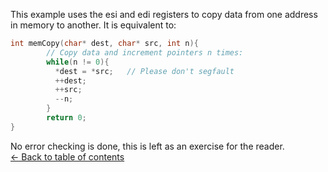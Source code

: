 This example uses the esi and edi registers to copy data from one address in memory
to another. It is equivalent to:<br>

```C
int memCopy(char* dest, char* src, int n){
        // Copy data and increment pointers n times:
        while(n != 0){
          *dest = *src;   // Please don't segfault
          ++dest;
          ++src;
          --n;
        }
        return 0;
}
```
No error checking is done, this is left as an exercise for the reader.<br>
[<- Back to table of contents](./../)<br>
